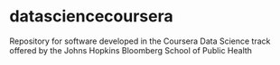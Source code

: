 datasciencecoursera
===================

Repository for software developed in the Coursera Data Science track offered by the Johns Hopkins Bloomberg School of Public Health
